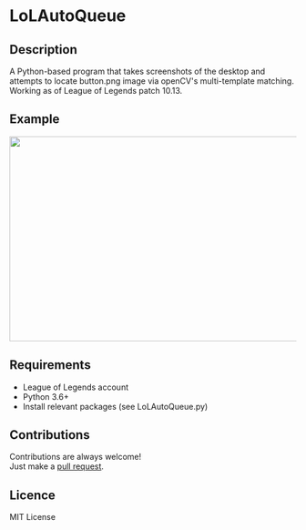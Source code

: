 # LoLAutoQueue
## Description
A Python-based program that takes screenshots of the desktop and attempts to locate button.png image via openCV's multi-template matching.  
Working as of League of Legends patch 10.13.

## Example
<img src="https://i.imgur.com/apMBdqn.png" width="525.75px" height="360px" w/>

## Requirements
* League of Legends account
* Python 3.6+
* Install relevant packages (see LoLAutoQueue.py)
## Contributions
Contributions are always welcome!  
Just make a [pull request](../../pulls).
## Licence
MIT License
